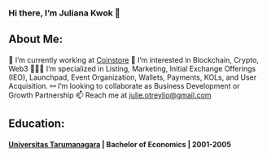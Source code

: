 ### Hi there, I’m Juliana Kwok 👋

## About Me:
####
💼 I’m currently working at [Coinstore](https://www.coinstore.com)
👀 I’m interested in Blockchain, Crypto, Web3
 👩🏻‍💻 I’m specialized in Listing, Marketing, Initial Exchange Offerings (IEO), Launchpad, Event Organization, Wallets, Payments, KOLs, and User Acquisition.
 ⚯ I’m looking to collaborate as Business Development or Growth Partnership
 📫 Reach me at julie.otreylio@gmail.com

## Education:
#### [Universitas Tarumanagara](https://untar.ac.id/) | Bachelor of Economics | 2001-2005
<!---
JulianaKwok/JulianaKwok is a ✨ special ✨ repository because its `README.md` (this file) appears on your GitHub profile.
You can click the Preview link to take a look at your changes.
--->
